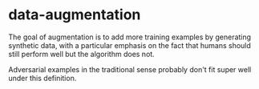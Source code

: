 # data-augmentation


The goal of augmentation is to add more training examples by generating synthetic data, with a particular emphasis on the fact that humans should still perform well but the algorithm does not.

Adversarial examples in the traditional sense probably don't fit super well under this definition.